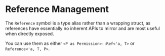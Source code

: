 # Reference Management

The `Reference` symbol is a type alias rather than a wrapping struct, as
references have essentially no inherent APIs to mirror and are most useful when
directly exposed.

You can use them as either `<P as Permission>::Ref<'a, T>` or
`Reference<'a, T, P>`.
